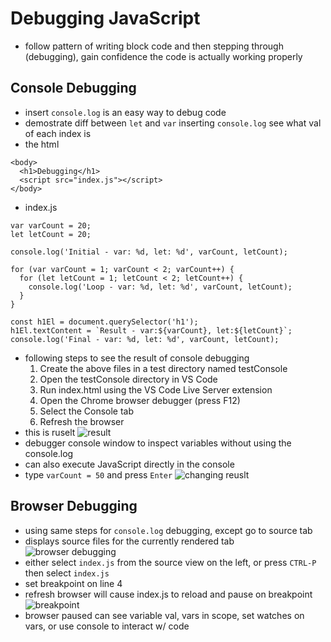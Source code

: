 # Debugging JavaScript
- follow pattern of writing block code and then stepping through (debugging), gain confidence the code is actually working properly

## Console Debugging
- insert `console.log` is an easy way to debug code
- demostrate diff between `let` and `var` inserting `console.log` see what val of each index is
- the html
```
<body>
  <h1>Debugging</h1>
  <script src="index.js"></script>
</body>
```
- index.js
```
var varCount = 20;
let letCount = 20;

console.log('Initial - var: %d, let: %d', varCount, letCount);

for (var varCount = 1; varCount < 2; varCount++) {
  for (let letCount = 1; letCount < 2; letCount++) {
    console.log('Loop - var: %d, let: %d', varCount, letCount);
  }
}

const h1El = document.querySelector('h1');
h1El.textContent = `Result - var:${varCount}, let:${letCount}`;
console.log('Final - var: %d, let: %d', varCount, letCount);
```
- following steps to see the result of console debugging
    1. Create the above files in a test directory named testConsole
    2. Open the testConsole directory in VS Code
    3. Run index.html using the VS Code Live Server extension
    4. Open the Chrome browser debugger (press F12)
    5. Select the Console tab
    6. Refresh the browser
- this is ruselt
![result](https://github.com/webprogramming260/.github/raw/main/profile/javascript/debuggingJavascript/javascriptDebugConsole.jpg)
- debugger console window to inspect variables without using the console.log
- can also execute JavaScript directly in the console
- type `varCount = 50` and press `Enter`
![changing reuslt](https://github.com/webprogramming260/.github/raw/main/profile/javascript/debuggingJavascript/javascriptDebugConsoleVars.jpg)

## Browser Debugging
- using same steps for `console.log` debugging, except go to source tab
- displays source files for the currently rendered tab
![browser debugging](https://github.com/webprogramming260/.github/raw/main/profile/javascript/debuggingJavascript/javascriptDebugSource.jpg)
- either select `index.js` from the source view on the left, or press `CTRL-P` then select `index.js`
- set breakpoint on line 4
- refresh browser will cause index.js to reload and pause on breakpoint
![breakpoint](https://github.com/webprogramming260/.github/raw/main/profile/javascript/debuggingJavascript/javascriptDebugBreakpoint.jpg)
- browser paused can see variable val, vars in scope, set watches on vars, or use console to interact w/ code